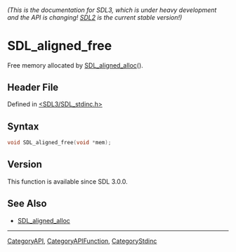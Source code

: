 ###### (This is the documentation for SDL3, which is under heavy development and the API is changing! [SDL2](https://wiki.libsdl.org/SDL2/) is the current stable version!)
# SDL_aligned_free

Free memory allocated by [SDL_aligned_alloc](SDL_aligned_alloc)().

## Header File

Defined in [<SDL3/SDL_stdinc.h>](https://github.com/libsdl-org/SDL/blob/main/include/SDL3/SDL_stdinc.h)

## Syntax

```c
void SDL_aligned_free(void *mem);
```

## Version

This function is available since SDL 3.0.0.

## See Also

- [SDL_aligned_alloc](SDL_aligned_alloc)

----
[CategoryAPI](CategoryAPI), [CategoryAPIFunction](CategoryAPIFunction), [CategoryStdinc](CategoryStdinc)

